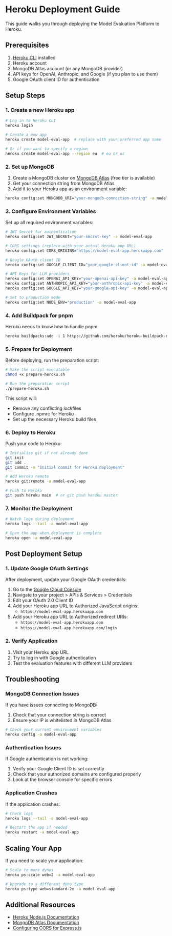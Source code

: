 # Heroku Deployment Guide

This guide walks you through deploying the Model Evaluation Platform to Heroku.

## Prerequisites

1. [Heroku CLI](https://devcenter.heroku.com/articles/heroku-cli) installed
2. Heroku account
3. MongoDB Atlas account (or any MongoDB provider)
4. API keys for OpenAI, Anthropic, and Google (if you plan to use them)
5. Google OAuth client ID for authentication

## Setup Steps

### 1. Create a new Heroku app

```bash
# Log in to Heroku CLI
heroku login

# Create a new app
heroku create model-eval-app  # replace with your preferred app name

# Or if you want to specify a region
heroku create model-eval-app --region eu  # eu or us
```

### 2. Set up MongoDB

1. Create a MongoDB cluster on [MongoDB Atlas](https://www.mongodb.com/cloud/atlas) (free tier is available)
2. Get your connection string from MongoDB Atlas
3. Add it to your Heroku app as an environment variable:

```bash
heroku config:set MONGODB_URI="your-mongodb-connection-string" -a model-eval-app
```

### 3. Configure Environment Variables

Set up all required environment variables:

```bash
# JWT Secret for authentication
heroku config:set JWT_SECRET="your-secret-key" -a model-eval-app

# CORS settings (replace with your actual Heroku app URL)
heroku config:set CORS_ORIGINS="https://model-eval-app.herokuapp.com" -a model-eval-app

# Google OAuth client ID
heroku config:set GOOGLE_CLIENT_ID="your-google-client-id" -a model-eval-app

# API Keys for LLM providers
heroku config:set OPENAI_API_KEY="your-openai-api-key" -a model-eval-app
heroku config:set ANTHROPIC_API_KEY="your-anthropic-api-key" -a model-eval-app
heroku config:set GOOGLE_API_KEY="your-google-api-key" -a model-eval-app

# Set to production mode
heroku config:set NODE_ENV="production" -a model-eval-app
```

### 4. Add Buildpack for pnpm

Heroku needs to know how to handle pnpm:

```bash
heroku buildpacks:add -i 1 https://github.com/heroku/heroku-buildpack-nodejs -a model-eval-app
```

### 5. Prepare for Deployment

Before deploying, run the preparation script:

```bash
# Make the script executable
chmod +x prepare-heroku.sh

# Run the preparation script
./prepare-heroku.sh
```

This script will:

- Remove any conflicting lockfiles
- Configure .npmrc for Heroku
- Set up the necessary Heroku build files

### 6. Deploy to Heroku

Push your code to Heroku:

```bash
# Initialize git if not already done
git init
git add .
git commit -m "Initial commit for Heroku deployment"

# Add Heroku remote
heroku git:remote -a model-eval-app

# Push to Heroku
git push heroku main  # or git push heroku master
```

### 7. Monitor the Deployment

```bash
# Watch logs during deployment
heroku logs --tail -a model-eval-app

# Open the app when deployment is complete
heroku open -a model-eval-app
```

## Post Deployment Setup

### 1. Update Google OAuth Settings

After deployment, update your Google OAuth credentials:

1. Go to the [Google Cloud Console](https://console.cloud.google.com/)
2. Navigate to your project > APIs & Services > Credentials
3. Edit your OAuth 2.0 Client ID
4. Add your Heroku app URL to Authorized JavaScript origins:
   - `https://model-eval-app.herokuapp.com`
5. Add your Heroku app URL to Authorized redirect URIs:
   - `https://model-eval-app.herokuapp.com`
   - `https://model-eval-app.herokuapp.com/login`

### 2. Verify Application

1. Visit your Heroku app URL
2. Try to log in with Google authentication
3. Test the evaluation features with different LLM providers

## Troubleshooting

### MongoDB Connection Issues

If you have issues connecting to MongoDB:

1. Check that your connection string is correct
2. Ensure your IP is whitelisted in MongoDB Atlas

```bash
# Check your current environment variables
heroku config -a model-eval-app
```

### Authentication Issues

If Google authentication is not working:

1. Verify your Google Client ID is set correctly
2. Check that your authorized domains are configured properly
3. Look at the browser console for specific errors

### Application Crashes

If the application crashes:

```bash
# Check logs
heroku logs --tail -a model-eval-app

# Restart the app if needed
heroku restart -a model-eval-app
```

## Scaling Your App

If you need to scale your application:

```bash
# Scale to more dynos
heroku ps:scale web=2 -a model-eval-app

# Upgrade to a different dyno type
heroku ps:type web=standard-2x -a model-eval-app
```

## Additional Resources

- [Heroku Node.js Documentation](https://devcenter.heroku.com/categories/nodejs-support)
- [MongoDB Atlas Documentation](https://docs.atlas.mongodb.com/)
- [Configuring CORS for Express.js](https://expressjs.com/en/resources/middleware/cors.html)
